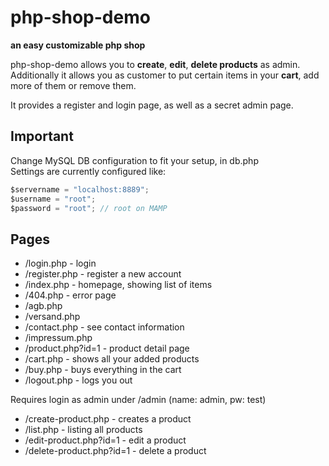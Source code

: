# php-shop-demo
**an easy customizable php shop**

php-shop-demo allows you to **create**, **edit**, **delete products** as admin.  
Additionally it allows you as customer to put certain items in your **cart**, add more of them or remove them. 

It provides a register and login page, as well as a secret admin page.  

## Important
Change MySQL DB configuration to fit your setup, in db.php  
Settings are currently configured like:
```javascript
$servername = "localhost:8889";
$username = "root";
$password = "root"; // root on MAMP
```


## Pages
* /login.php - login
* /register.php - register a new account
* /index.php - homepage, showing list of items
* /404.php - error page
* /agb.php
* /versand.php
* /contact.php - see contact information
* /impressum.php
* /product.php?id=1 - product detail page
* /cart.php - shows all your added products
* /buy.php - buys everything in the cart
* /logout.php - logs you out

Requires login as admin under /admin (name: admin, pw: test)
* /create-product.php - creates a product
* /list.php - listing all products
* /edit-product.php?id=1 - edit a product
* /delete-product.php?id=1 - delete a product
